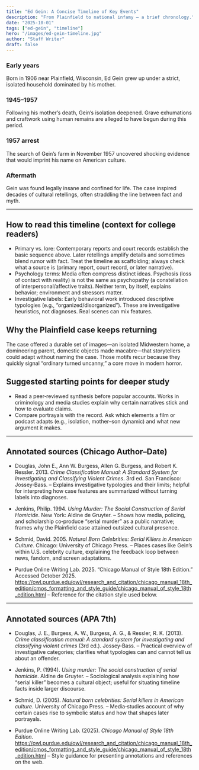```yaml
---
title: "Ed Gein: A Concise Timeline of Key Events"
description: "From Plainfield to national infamy — a brief chronology."
date: "2025-10-01"
tags: ["ed-gein", "timeline"]
hero: "/images/ed-gein-timeline.jpg"
author: "Staff Writer"
draft: false
---
```


### Early years
Born in 1906 near Plainfield, Wisconsin, Ed Gein grew up under a strict, isolated household dominated by his mother.

### 1945–1957
Following his mother’s death, Gein’s isolation deepened. Grave exhumations and craftwork using human remains are alleged to have begun during this period.

### 1957 arrest
The search of Gein’s farm in November 1957 uncovered shocking evidence that would imprint his name on American culture.

### Aftermath
Gein was found legally insane and confined for life. The case inspired decades of cultural retellings, often straddling the line between fact and myth.

---

## How to read this timeline (context for college readers)

- Primary vs. lore: Contemporary reports and court records establish the basic sequence above. Later retellings amplify details and sometimes blend rumor with fact. Treat the timeline as scaffolding; always check what a source is (primary report, court record, or later narrative).
- Psychology terms: Media often compress distinct ideas. Psychosis (loss of contact with reality) is not the same as psychopathy (a constellation of interpersonal/affective traits). Neither term, by itself, explains behavior; environment and stressors matter.
- Investigative labels: Early behavioral work introduced descriptive typologies (e.g., “organized/disorganized”). These are investigative heuristics, not diagnoses. Real scenes can mix features.

## Why the Plainfield case keeps returning

The case offered a durable set of images—an isolated Midwestern home, a domineering parent, domestic objects made macabre—that storytellers could adapt without naming the case. Those motifs recur because they quickly signal “ordinary turned uncanny,” a core move in modern horror.

## Suggested starting points for deeper study

- Read a peer‑reviewed synthesis before popular accounts. Works in criminology and media studies explain why certain narratives stick and how to evaluate claims.
- Compare portrayals with the record. Ask which elements a film or podcast adapts (e.g., isolation, mother–son dynamic) and what new argument it makes.

---

## Annotated sources (Chicago Author–Date)

- Douglas, John E., Ann W. Burgess, Allen G. Burgess, and Robert K. Ressler. 2013. *Crime Classification Manual: A Standard System for Investigating and Classifying Violent Crimes*. 3rd ed. San Francisco: Jossey‑Bass.
  – Explains investigative typologies and their limits; helpful for interpreting how case features are summarized without turning labels into diagnoses.

- Jenkins, Philip. 1994. *Using Murder: The Social Construction of Serial Homicide*. New York: Aldine de Gruyter.
  – Shows how media, policing, and scholarship co‑produce “serial murder” as a public narrative; frames why the Plainfield case attained outsized cultural presence.

- Schmid, David. 2005. *Natural Born Celebrities: Serial Killers in American Culture*. Chicago: University of Chicago Press.
  – Places cases like Gein’s within U.S. celebrity culture, explaining the feedback loop between news, fandom, and screen adaptations.

- Purdue Online Writing Lab. 2025. “Chicago Manual of Style 18th Edition.” Accessed October 2025. https://owl.purdue.edu/owl/research_and_citation/chicago_manual_18th_edition/cmos_formatting_and_style_guide/chicago_manual_of_style_18th_edition.html
  – Reference for the citation style used below.

---

## Annotated sources (APA 7th)

- Douglas, J. E., Burgess, A. W., Burgess, A. G., & Ressler, R. K. (2013). *Crime classification manual: A standard system for investigating and classifying violent crimes* (3rd ed.). Jossey‑Bass.
  – Practical overview of investigative categories; clarifies what typologies can and cannot tell us about an offender.

- Jenkins, P. (1994). *Using murder: The social construction of serial homicide*. Aldine de Gruyter.
  – Sociological analysis explaining how “serial killer” becomes a cultural object; useful for situating timeline facts inside larger discourse.

- Schmid, D. (2005). *Natural born celebrities: Serial killers in American culture*. University of Chicago Press.
  – Media‑studies account of why certain cases rise to symbolic status and how that shapes later portrayals.

- Purdue Online Writing Lab. (2025). *Chicago Manual of Style 18th Edition*. https://owl.purdue.edu/owl/research_and_citation/chicago_manual_18th_edition/cmos_formatting_and_style_guide/chicago_manual_of_style_18th_edition.html
  – Style guidance for presenting annotations and references on the web.


